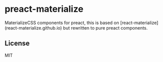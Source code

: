 # preact-materialize
MaterializeCSS components for preact, this is based on [react-materialize] (react-materialize.github.io) but rewritten to pure preact components. 


## License

MIT

[Preact]: https://github.com/developit/preact
[preact-compat]: https://github.com/developit/preact-compat
[webpack]: https://webpack.github.io
